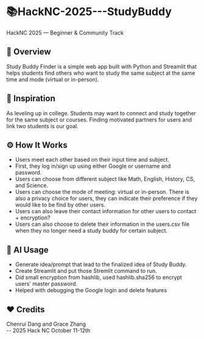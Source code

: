 # 📚HackNC-2025---StudyBuddy  
HackNC 2025 — Beginner & Community Track


## 🌟 Overview  
Study Buddy Finder is a simple web app built with Python and Streamlit that helps students find others who want to study the same subject at the same time and mode (virtual or in-person).


## 🧠 Inspiration  
As leveling up in college. Students may want to connect and study together for the same subject or courses. Finding motivated partners for users and link two students is our goal. 


## ⚙️ How It Works  
- Users meet each other based on their input time and subject.
- First, they log in/sign up using either Google or username and password. 
- Users can choose from different subject like Math, English, History, CS, and Science. 
- Users can choose the mode of meeting: virtual or in-person. There is also a privacy choice for users, they can indicate their preference if they would like to be find by other users. 
- Users can also leave their contact information for other users to contact + encryption?
- Users can also choose to delete their information in the users.csv file when they no longer need a study buddy for certain subject. 

## 🤖 AI Usage  
- Generate idea/prompt that lead to the finalized idea of Study Buddy.
- Create Streamlit and put those Stremlit command to run. 
- Did small encryption from hashlib, used hashlib.sha256 to encrypt users' master password. 
- Helped with debugging the Google login and delete features


## ❤️ Credits  
Chenrui Dang and Grace Zhang  
-- 2025 Hack NC October 11-12th

